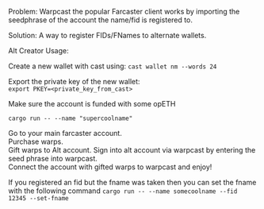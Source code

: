 Problem: Warpcast the popular Farcaster client works by importing the seedphrase of the account the name/fid is registered to.  

Solution: A way to register FIDs/FNames to alternate wallets.

Alt Creator Usage:  

Create a new wallet with cast using: 
`cast wallet nm --words 24`  

Export the private key of the new wallet:  
`export PKEY=<private_key_from_cast>`  

Make sure the account is funded with some opETH

`cargo run -- --name "supercoolname"`

Go to your main farcaster account.  
Purchase warps.  
Gift warps to Alt account.
Sign into alt account via warpcast by entering the seed phrase into warpcast.  
Connect the account with gifted warps to warpcast and enjoy!  

If you registered an fid but the fname was taken then you can set the fname with the following command
`cargo run -- --name somecoolname --fid 12345 --set-fname`
